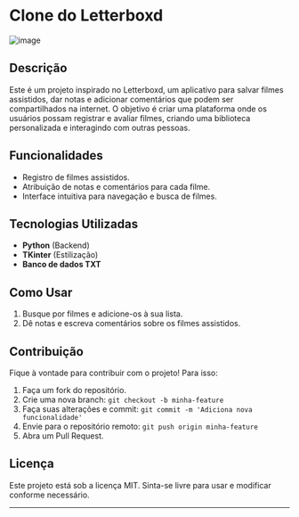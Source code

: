 # Clone do Letterboxd
![image](https://github.com/user-attachments/assets/4a623ac0-144f-4ad0-bda1-2d4aad92fcd8)

## Descrição

Este é um projeto inspirado no Letterboxd, um aplicativo para salvar filmes assistidos, dar notas e adicionar comentários que podem ser compartilhados na internet. O objetivo é criar uma plataforma onde os usuários possam registrar e avaliar filmes, criando uma biblioteca personalizada e interagindo com outras pessoas.

## Funcionalidades

- Registro de filmes assistidos.
- Atribuição de notas e comentários para cada filme.
- Interface intuitiva para navegação e busca de filmes.

## Tecnologias Utilizadas

- **Python** (Backend)
- **TKinter** (Estilização)
- **Banco de dados TXT**

## Como Usar

1. Busque por filmes e adicione-os à sua lista.
2. Dê notas e escreva comentários sobre os filmes assistidos.


## Contribuição

Fique à vontade para contribuir com o projeto! Para isso:

1. Faça um fork do repositório.
2. Crie uma nova branch: `git checkout -b minha-feature`
3. Faça suas alterações e commit: `git commit -m 'Adiciona nova funcionalidade'`
4. Envie para o repositório remoto: `git push origin minha-feature`
5. Abra um Pull Request.

## Licença

Este projeto está sob a licença MIT. Sinta-se livre para usar e modificar conforme necessário.

---



